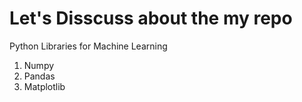 # Let's Disscuss about the my repo

 Python Libraries for Machine Learning 
 1. Numpy
 2. Pandas
 3. Matplotlib
